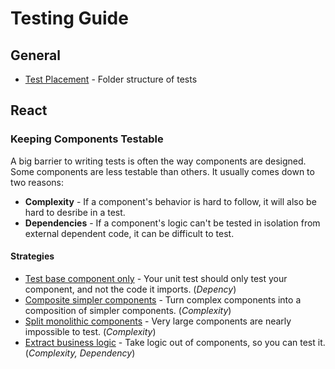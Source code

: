 # Testing Guide

## General
* [Test Placement](./General/testPlacement.md) - Folder structure of tests

## React

### Keeping Components Testable
A big barrier to writing tests is often the way components are designed. Some components are less testable than others. It usually comes down to two reasons:

* **Complexity** - If a component's behavior is hard to follow, it will also be hard to desribe in a test.
* **Dependencies** - If a component's logic can't be tested in isolation from external dependent code, it can be difficult to test.

#### Strategies
* [Test base component only](./React/baseComponent.md) - Your unit test should only test your component, and not the code it imports. (*Depency*)
* [Composite simpler components](./React/composite.md) - Turn complex components into a composition of simpler components. (*Complexity*)
* [Split monolithic components](./React/noMonolithic.md) - Very large components are nearly impossible to test. (*Complexity*)
* [Extract business logic](./React/extractLogic.md) - Take logic out of components, so you can test it. (*Complexity, Dependency*)